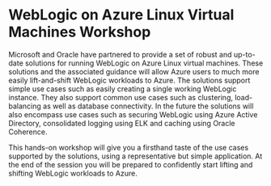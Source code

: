 # WebLogic on Azure Linux Virtual Machines Workshop

Microsoft and Oracle have partnered to provide a set of robust and up-to-date solutions for running WebLogic on Azure Linux virtual machines. These solutions and the associated guidance will allow Azure users to much more easily lift-and-shift WebLogic workloads to Azure. The solutions support simple use cases such as easily creating a single working WebLogic instance. They also support common use cases such as clustering, load-balancing as well as database connectivity. In the future the solutions will also encompass use cases such as securing WebLogic using Azure Active Directory, consolidated logging using ELK and caching using Oracle Coherence.

This hands-on workshop will give you a firsthand taste of the use cases supported by the solutions, using a representative but simple application. At the end of the session you will be prepared to confidently start lifting and shifting WebLogic workloads to Azure.
